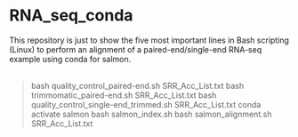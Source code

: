 # RNA_seq_conda
This repository is just to show the five most important lines in Bash scripting (Linux) to perform an alignment of a paired-end/single-end RNA-seq example using conda for salmon. 
<br><br>

> bash quality_control_paired-end.sh SRR_Acc_List.txt
> bash trimmomatic_paired-end.sh SRR_Acc_List.txt
> bash quality_control_single-end_trimmed.sh SRR_Acc_List.txt
> conda activate salmon
> bash salmon_index.sh
> bash salmon_alignment.sh SRR_Acc_List.txt






